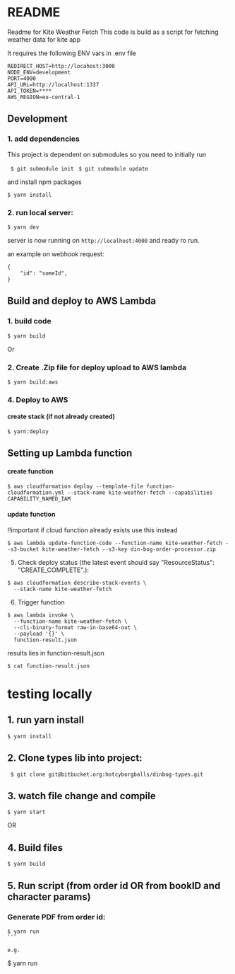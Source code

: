 # README #

Readme for Kite Weather Fetch
This code is build as a script for fetching weather data for kite app

It requires the following ENV vars in .env file

```
REDIRECT_HOST=http://locahost:3000
NODE_ENV=development
PORT=4000
API_URL=http://localhost:1337
API_TOKEN=****
AWS_REGION=eu-central-1
```


## Development 


### 1. add dependencies

This project is dependent on submodules so you need to initially run

``` $ git submodule init```
``` $ git submodule update```

and install npm packages
```
$ yarn install
```

### 2. run local server:

```
$ yarn dev
```

server is now running on `http://localhost:4000` and ready ro run. 

an example on webhook request:

```
{
    "id": "someId",
}
```


## Build and deploy to AWS Lambda

### 1. build code
```
$ yarn build
```

Or

### 2. Create .Zip file for deploy upload to AWS lambda
``` 
$ yarn build:aws

```

### 4. Deploy to AWS
#### create stack (if not already created)
```
$ yarn:deploy
```

## Setting up Lambda function

#### create function

```
$ aws cloudformation deploy --template-file function-cloudformation.yml --stack-name kite-weather-fetch --capabilities
CAPABILITY_NAMED_IAM
```

#### update function

!!important if cloud function already exists use this instead
```
$ aws lambda update-function-code --function-name kite-weather-fetch --s3-bucket kite-weather-fetch --s3-key din-bog-order-processor.zip
```

5. Check deploy status (the latest event should say "ResourceStatus": "CREATE_COMPLETE".):

```
$ aws cloudformation describe-stack-events \
  --stack-name kite-weather-fetch
```

6. Trigger function
```
$ aws lambda invoke \
  --function-name kite-weather-fetch \
  --cli-binary-format raw-in-base64-out \
  --payload '{}' \
  function-result.json
```
results lies in function-result.json 
```
$ cat function-result.json
```

# testing locally

## 1. run yarn install
```
$ yarn install
```

## 2. Clone types lib into project:
```
 $ git clone git@bitbucket.org:hotcyborgballs/dinbog-types.git
```

## 3. watch file change and compile
```
$ yarn start
```

OR

## 4. Build files
```
$ yarn build
```

## 5. Run script (from order id OR from bookID and character params) 

### Generate PDF from order id:
````
$ yarn run
```

e.g.
````
  $ yarn run
```




